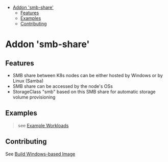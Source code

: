 <!--
SPDX-FileCopyrightText: © 2023 Siemens Healthcare GmbH

SPDX-License-Identifier: MIT
-->

- [Addon 'smb-share'](#addon-smb-share)
  - [Features](#features)
  - [Examples](#examples)
  - [Contributing](#contributing)

# Addon 'smb-share'
## Features
- SMB share between K8s nodes can be either hosted by Windows or by Linux (Samba)
- SMB share can be accessed by the node's OSs
- StorageClass "smb" based on this SMB share for automatic storage volume provisioning
  
## Examples
> see [Example Workloads](../../test/e2e/addons/smb-share/workloads/)

## Contributing
See [Build Windows-based Image](./build/README.md)